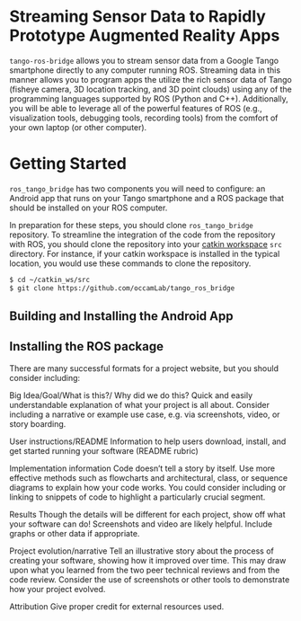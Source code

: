 # Streaming Sensor Data to Rapidly Prototype Augmented Reality Apps

`tango-ros-bridge` allows you to stream sensor data from a Google Tango smartphone directly to any computer running ROS.  Streaming data in this manner allows you to program apps the utilize the rich sensor data of Tango (fisheye camera, 3D location tracking, and 3D point clouds) using any of the programming languages supported by ROS (Python and C++).  Additionally, you will be able to leverage all of the powerful features of ROS (e.g., visualization tools, debugging tools, recording tools) from the comfort of your own laptop (or other computer).


# Getting Started
`ros_tango_bridge` has two components you will need to configure: an Android app that runs on your Tango smartphone and a ROS package that should be installed on your ROS computer.

In preparation for these steps, you should clone `ros_tango_bridge` repository.  To streamline the integration of the code from the repository with ROS, you should clone the repository into your [catkin workspace](http://wiki.ros.org/catkin/Tutorials/create_a_workspace) `src` directory.  For instance, if your catkin workspace is installed in the typical location, you would use these commands to clone the repository.

``` bash
$ cd ~/catkin_ws/src
$ git clone https://github.com/occamLab/tango_ros_bridge
```



## Building and Installing the Android App


## Installing the ROS package



There are many successful formats for a project website, but you should consider including:

Big Idea/Goal/What is this?/ Why did we do this? Quick and easily understandable explanation of what your project is all about. Consider including a narrative or example use case, e.g. via screenshots, video, or story boarding.

User instructions/README Information to help users download, install, and get started running your software (README rubric)

Implementation information Code doesn’t tell a story by itself. Use more effective methods such as flowcharts and architectural, class, or sequence diagrams to explain how your code works. You could consider including or linking to snippets of code to highlight a particularly crucial segment.

Results Though the details will be different for each project, show off what your software can do! Screenshots and video are likely helpful. Include graphs or other data if appropriate.

Project evolution/narrative Tell an illustrative story about the process of creating your software, showing how it improved over time. This may draw upon what you learned from the two peer technical reviews and from the code review. Consider the use of screenshots or other tools to demonstrate how your project evolved.

Attribution Give proper credit for external resources used.

